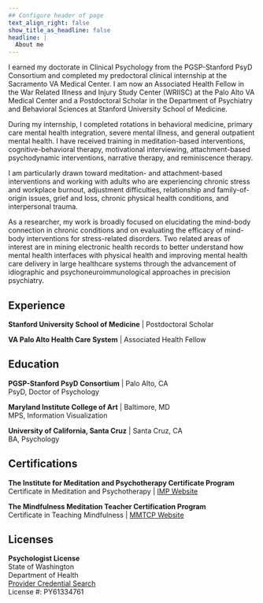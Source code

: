 ```yaml
---
## Configure header of page
text_align_right: false
show_title_as_headline: false
headline: |
  About me
---
```


I earned my doctorate in Clinical Psychology from the PGSP-Stanford PsyD Consortium and completed my predoctoral clinical internship at the Sacramento VA Medical Center. I am now an Associated Health Fellow in the War Related Illness and Injury Study Center (WRIISC) at the Palo Alto VA Medical Center and a Postdoctoral Scholar in the Department of Psychiatry and Behavioral Sciences at Stanford University School of Medicine.

During my internship, I completed rotations in behavioral medicine, primary care mental health integration, severe mental illness, and general outpatient mental health. I have received training in meditation-based interventions, cognitive-behavioral therapy, motivational interviewing, attachment-based psychodynamic interventions, narrative therapy, and reminiscence therapy. 

I am particularly drawn toward meditation- and attachment-based interventions and working with adults who are experiencing chronic stress and workplace burnout, adjustment difficulties, relationship and family-of-origin issues, grief and loss, chronic physical health conditions, and interpersonal trauma.

As a researcher, my work is broadly focused on elucidating the mind-body connection in chronic conditions and on evaluating the efficacy of mind-body interventions for stress-related disorders. Two related areas of interest are in mining electronic health records to better understand how mental health interfaces with physical health and improving mental health care delivery in large healthcare systems through the advancement of idiographic and psychoneuroimmunological approaches in precision psychiatry.

<!-- this is a subheadline -->
## Experience

**Stanford University School of Medicine** | Postdoctoral Scholar 

**VA Palo Alto Health Care System** | Associated Health Fellow 

## Education

**PGSP-Stanford PsyD Consortium** | Palo Alto, CA <br>
PsyD, Doctor of Psychology

**Maryland Institute College of Art** | Baltimore, MD <br>
MPS, Information Visualization

**University of California, Santa Cruz** | Santa Cruz, CA <br>
BA, Psychology

## Certifications

**The Institute for Meditation and Psychotherapy Certificate Program** <br>
Certificate in Meditation and Psychotherapy | [IMP Website](https://meditationandpsychotherapy.org/)

**The Mindfulness Meditation Teacher Certification Program** <br>
Certificate in Teaching Mindfulness | [MMTCP Website](https://mmtcp.soundstrue.com/)

## Licenses

**Psychologist License** <br>
State of Washington <br>
Department of Health <br>
[Provider Credential Search](https://doh.wa.gov/licenses-permits-and-certificates/provider-credential-search) <br>
License #: PY61334761





